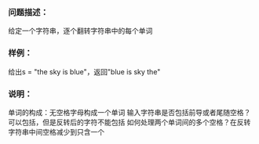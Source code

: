 ### 问题描述：
给定一个字符串，逐个翻转字符串中的每个单词

### 样例：
给出s = "the sky is blue"，返回"blue is sky the"

### 说明：
单词的构成：无空格字母构成一个单词
输入字符串是否包括前导或者尾随空格？可以包括，但是反转后的字符不能包括
如何处理两个单词间的多个空格？在反转字符串中间空格减少到只含一个